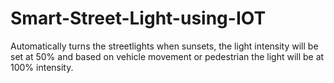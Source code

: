 # Smart-Street-Light-using-IOT
Automatically turns the streetlights when sunsets, the light intensity will be set at 50% and based on vehicle movement or pedestrian the light will be at 100% intensity.
